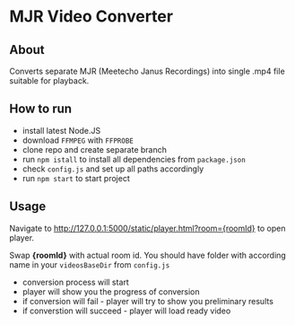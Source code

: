 # MJR Video Converter

## About
Converts separate MJR (Meetecho Janus Recordings) into single .mp4 file suitable for playback.

## How to run
- install latest Node.JS
- download `FFMPEG` with `FFPROBE`
- clone repo and create separate branch
- run `npm istall` to install all dependencies from `package.json`
- check `config.js` and set up all paths accordingly
- run `npm start` to start project

## Usage
Navigate to http://127.0.0.1:5000/static/player.html?room={roomId} to open player.

Swap **{roomId}** with actual room id. You should have folder with according name in your `videosBaseDir` from `config.js`

- conversion process will start
- player will show you the progress of conversion
- if conversion will fail - player will try to show you preliminary results
- if converstion will succeed - player will load ready video
